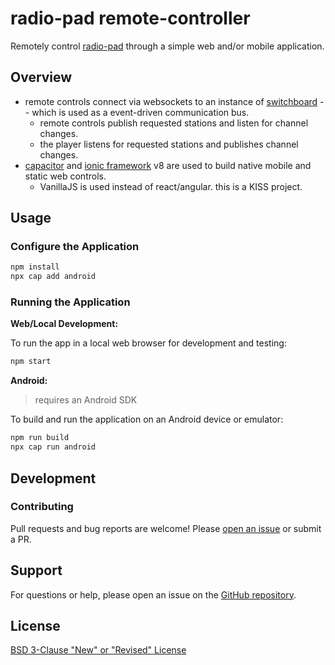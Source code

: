# radio-pad remote-controller

Remotely control [radio-pad](https://github.com/briceburg/radio-pad) through a simple web and/or mobile application.

## Overview

* remote controls connect via websockets to an instance of [switchboard](../switchboard/) -- which is used as a event-driven communication bus.
  * remote controls publish requested stations and listen for channel changes.
  * the player listens for requested stations and publishes channel changes.  
* [capacitor](https://capacitorjs.com) and [ionic framework](https://ionicframework.com/) v8 are used to build native mobile and static web controls.
  * VanillaJS is used instead of react/angular. this is a KISS project.

## Usage

### Configure the Application

```bash
npm install
npx cap add android
```

### Running the Application

**Web/Local Development:**

To run the app in a local web browser for development and testing:

```bash
npm start
```

**Android:**

> requires an Android SDK

To build and run the application on an Android device or emulator:

```bash
npm run build
npx cap run android
```

## Development

### Contributing

Pull requests and bug reports are welcome! Please [open an issue](https://github.com/briceburg/radio-pad/issues) or submit a PR.

## Support

For questions or help, please open an issue on the [GitHub repository](https://github.com/briceburg/radio-pad/issues).

## License

[BSD 3-Clause "New" or "Revised" License](./LICENSE)
